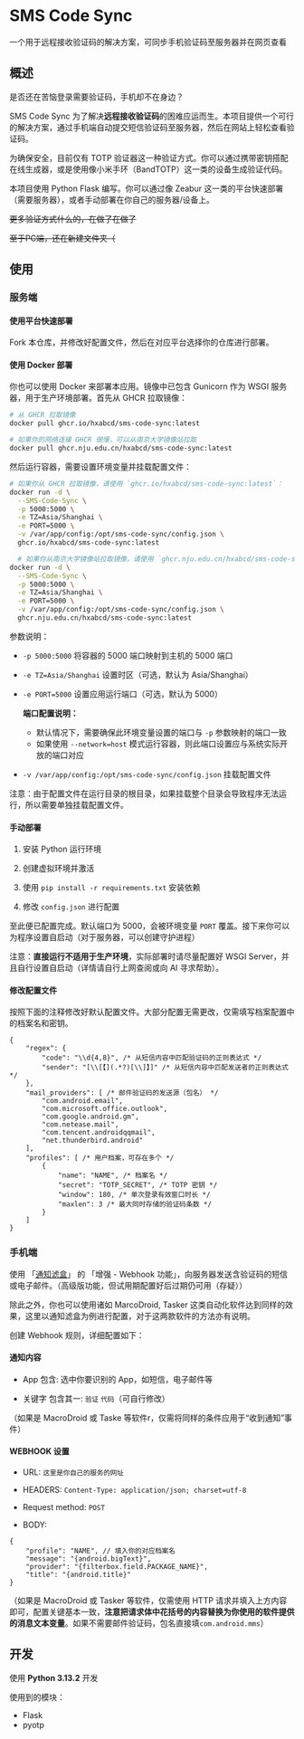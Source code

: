 # SMS Code Sync

一个用于远程接收验证码的解决方案，可同步手机验证码至服务器并在网页查看

## 概述

是否还在苦恼登录需要验证码，手机却不在身边？

SMS Code Sync 为了解决**远程接收验证码**的困难应运而生。本项目提供一个可行的解决方案，通过手机端自动提交短信验证码至服务器，然后在网站上轻松查看验证码。

为确保安全，目前仅有 TOTP 验证器这一种验证方式。你可以通过携带密钥搭配在线生成器，或是使用像小米手环（BandTOTP）这一类的设备生成验证代码。

本项目使用 Python Flask 编写。你可以通过像 Zeabur 这一类的平台快速部署（需要服务器），或者手动部署在你自己的服务器/设备上。

~~更多验证方式什么的，在做了在做了~~

~~至于PC端，还在新建文件夹（~~

## 使用

### 服务端

#### 使用平台快速部署

Fork 本仓库，并修改好配置文件，然后在对应平台选择你的仓库进行部署。

#### 使用 Docker 部署

你也可以使用 Docker 来部署本应用。镜像中已包含 Gunicorn 作为 WSGI 服务器，用于生产环境部署。首先从 GHCR 拉取镜像：

```bash
# 从 GHCR 拉取镜像
docker pull ghcr.io/hxabcd/sms-code-sync:latest

# 如果你的网络连接 GHCR 很慢，可以从南京大学镜像站拉取
docker pull ghcr.nju.edu.cn/hxabcd/sms-code-sync:latest
```

然后运行容器，需要设置环境变量并挂载配置文件：

```bash
# 如果你从 GHCR 拉取镜像，请使用 `ghcr.io/hxabcd/sms-code-sync:latest`：
docker run -d \
  --SMS-Code-Sync \
  -p 5000:5000 \
  -e TZ=Asia/Shanghai \
  -e PORT=5000 \
  -v /var/app/config:/opt/sms-code-sync/config.json \
  ghcr.io/hxabcd/sms-code-sync:latest

  # 如果你从南京大学镜像站拉取镜像，请使用 `ghcr.nju.edu.cn/hxabcd/sms-code-sync:latest`：
docker run -d \
  --SMS-Code-Sync \
  -p 5000:5000 \
  -e TZ=Asia/Shanghai \
  -e PORT=5000 \
  -v /var/app/config:/opt/sms-code-sync/config.json \
  ghcr.nju.edu.cn/hxabcd/sms-code-sync:latest
```

参数说明：
- `-p 5000:5000` 将容器的 5000 端口映射到主机的 5000 端口

- `-e TZ=Asia/Shanghai` 设置时区（可选，默认为 Asia/Shanghai）

- `-e PORT=5000` 设置应用运行端口（可选，默认为 5000）

  **端口配置说明：**
  - 默认情况下，需要确保此环境变量设置的端口与 `-p` 参数映射的端口一致
  - 如果使用 `--network=host` 模式运行容器，则此端口设置应与系统实际开放的端口对应

- `-v /var/app/config:/opt/sms-code-sync/config.json` 挂载配置文件

注意：由于配置文件在运行目录的根目录，如果挂载整个目录会导致程序无法运行，所以需要单独挂载配置文件。

#### 手动部署

1. 安装 Python 运行环境

2. 创建虚拟环境并激活

3. 使用 `pip install -r requirements.txt` 安装依赖

4. 修改 `config.json` 进行配置

至此便已配置完成。默认端口为 5000，会被环境变量 `PORT` 覆盖。接下来你可以为程序设置自启动（对于服务器，可以创建守护进程）

注意：**直接运行不适用于生产环境**，实际部署时请尽量配置好 WSGI Server，并且自行设置自启动（详情请自行上网查阅或向 AI 寻求帮助）。

#### 修改配置文件

按照下面的注释修改好默认配置文件。大部分配置无需更改，仅需填写档案配置中的档案名和密钥。

```json5
{
    "regex": {
        "code": "\\d{4,8}", /* 从短信内容中匹配验证码的正则表达式 */
        "sender": "[\\[【](.*?)[\\]】]" /* 从短信内容中匹配发送者的正则表达式 */
    },
    "mail_providers": [ /* 邮件验证码的发送源（包名） */
        "com.android.email", 
        "com.microsoft.office.outlook",
        "com.google.android.gm",
        "com.netease.mail",
        "com.tencent.androidqqmail",
        "net.thunderbird.android"
    ],
    "profiles": [ /* 用户档案，可存在多个 */
        {
            "name": "NAME", /* 档案名 */
            "secret": "TOTP_SECRET", /* TOTP 密钥 */
            "window": 180, /* 单次登录有效窗口时长 */
            "maxlen": 3 /* 最大同时存储的验证码条数 */
        }
    ]
}
```

### 手机端

使用 「[通知滤盒](https://coolapk.com/apk/com.catchingnow.np)」 的 「增强 - Webhook 功能」，向服务器发送含验证码的短信或电子邮件。（高级版功能，但试用期配置好后过期仍可用（存疑））

除此之外，你也可以使用诸如 MarcoDroid, Tasker 这类自动化软件达到同样的效果，这里以通知滤盒为例进行配置，对于这两款软件的方法亦有说明。

创建 Webhook 规则，详细配置如下：

#### 通知内容

* App 包含: 选中你要识别的 App，如短信，电子邮件等

* 关键字 包含其一: `验证` `代码`（可自行修改）

（如果是 MacroDroid 或 Taske 等软件r，仅需将同样的条件应用于“收到通知”事件）

#### WEBHOOK 设置

* URL: `这里是你自己的服务的网址`

* HEADERS: `Content-Type: application/json; charset=utf-8`

* Request method: `POST`

* BODY:

```json5
{
    "profile": "NAME", // 填入你的对应档案名
    "message": "{android.bigText}",
    "provider": "{filterbox.field.PACKAGE_NAME}",
    "title": "{android.title}"
}
```

（如果是 MacroDroid 或 Tasker 等软件，仅需使用 HTTP 请求并填入上方内容即可，配置关键基本一致，**注意把请求体中花括号的内容替换为你使用的软件提供的消息文本变量**。如果不需要邮件验证码，包名直接填`com.android.mms`）

## 开发

使用 **Python 3.13.2** 开发

使用到的模块：

* Flask
* pyotp